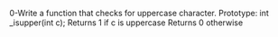 0-Write a function that checks for uppercase character.
    Prototype: int _isupper(int c);
    Returns 1 if c is uppercase
    Returns 0 otherwise


